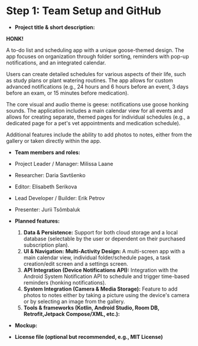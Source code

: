 # Step 1: Team Setup and GitHub

- **Project title & short description:**

**HONK!**

A to-do list and scheduling app with a unique goose-themed design. The app focuses on organization through folder sorting, reminders with pop-up notifications, and an integrated calendar.

Users can create detailed schedules for various aspects of their life, such as study plans or plant watering routines. The app allows for custom advanced notifications (e.g., 24 hours and 6 hours before an event, 3 days before an exam, or 15 minutes before medication).

The core visual and audio theme is geese: notifications use goose honking sounds. The application includes a main calendar view for all events and allows for creating separate, themed pages for individual schedules (e.g., a dedicated page for a pet's vet appointments and medication schedule).

Additional features include the ability to add photos to notes, either from the gallery or taken directly within the app.

- **Team members and roles:**

 - Project Leader / Manager: Milissa Laane
 - Researcher: Daria Savtšenko
 - Editor: Elisabeth Serikova
 - Lead Developer / Builder: Erik Petrov
 - Presenter: Jurii Tsõmbaluk

- **Planned features:**
  1. **Data & Persistence:** Support for both cloud storage and a local database (selectable by the user or dependent on their purchased subscription plan).
    2. **UI & Navigation:** **Multi-Activity Design:** A multi-screen app with a main calendar view, individual folder/schedule pages, a task creation/edit screen and a settings screen.
    3. **API Integration (Device Notifications API):** Integration with the Android System Notification API to schedule and trigger time-based reminders (honking notifications).
    4. **System Integration (Camera & Media Storage):** Feature to add photos to notes either by taking a picture using the device's camera or by selecting an image from the gallery.
    5. **Tools & frameworks (Kotlin, Android Studio, Room DB, Retrofit,Jetpack Compose/XML, etc.):**

 - **Mockup:**
 - **License file (optional but recommended, e.g., MIT License)**
